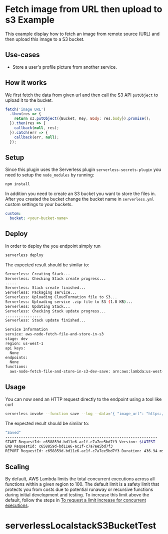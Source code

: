 <!--
title: 'AWS Fetch image from URL and upload to S3 example in NodeJS'
description: 'This example display how to fetch an image from remote source (URL) and then upload this image to a S3 bucket.'
layout: Doc
framework: v1
platform: AWS
language: nodeJS
authorLink: 'https://github.com/ScottBrenner'
authorName: 'Scott Brenner'
authorAvatar: 'https://avatars2.githubusercontent.com/u/416477?v=4&s=140'
-->
# Fetch image from URL then upload to s3 Example

This example display how to fetch an image from remote source (URL) and then upload this image to a S3 bucket.

## Use-cases

- Store a user's profile picture from another service.

## How it works

We first fetch the data from given url and then call the S3 API `putObject` to upload it to the bucket.

```js
fetch('image URL')
  .then(res => {
    return s3.putObject({Bucket, Key, Body: res.body}).promise();
  }).then(res => {
    callback(null, res);
  }).catch(err => {
    callback(err, null);
  });
```

## Setup

Since this plugin uses the Serverless plugin `serverless-secrets-plugin` you need to setup the `node_modules` by running:

```bash
npm install
```

In addition you need to create an S3 bucket you want to store the files in. After you created the bucket change the bucket name in `serverless.yml` custom settings to your buckets.

```yml
custom:
  bucket: <your-bucket-name>
```

## Deploy

In order to deploy the you endpoint simply run

```bash
serverless deploy
```

The expected result should be similar to:

```bash
Serverless: Creating Stack...
Serverless: Checking Stack create progress...
.....
Serverless: Stack create finished...
Serverless: Packaging service...
Serverless: Uploading CloudFormation file to S3...
Serverless: Uploading service .zip file to S3 (1.8 KB)...
Serverless: Updating Stack...
Serverless: Checking Stack update progress...
................
Serverless: Stack update finished...

Service Information
service: aws-node-fetch-file-and-store-in-s3
stage: dev
region: us-west-1
api keys:
  None
endpoints:
  None
functions:
  aws-node-fetch-file-and-store-in-s3-dev-save: arn:aws:lambda:us-west-1:377024778620:function:aws-node-fetch-file-and-store-in-s3-dev-save
```

## Usage

You can now send an HTTP request directly to the endpoint using a tool like curl

```bash
serverless invoke --function save --log --data='{ "image_url": "https://assets-cdn.github.com/images/modules/open_graph/github-mark.png", "key": "github.png"}'
```

The expected result should be similar to:

```bash
"Saved"
--------------------------------------------------------------------
START RequestId: c658859d-bd11e6-ac1f-c7a7ee5bd7f3 Version: $LATEST
END RequestId: c658859d-bd11e6-ac1f-c7a7ee5bd7f3
REPORT RequestId: c658859d-bd11e6-ac1f-c7a7ee5bd7f3	Duration: 436.94 ms	Billed Duration: 500 ms 	Memory Size: 1024 MB	Max Memory Used: 29 MB
```

## Scaling

By default, AWS Lambda limits the total concurrent executions across all functions within a given region to 100. The default limit is a safety limit that protects you from costs due to potential runaway or recursive functions during initial development and testing. To increase this limit above the default, follow the steps in [To request a limit increase for concurrent executions](http://docs.aws.amazon.com/lambda/latest/dg/concurrent-executions.html#increase-concurrent-executions-limit).
# serverlessLocalstackS3BucketTest
